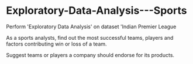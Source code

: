 # Exploratory-Data-Analysis---Sports

Perform 'Exploratory Data Analysis' on dataset 'Indian Premier League

As a sports analysts, find out the most successful teams, players and factors contributing win or loss of a team.

Suggest teams or players a company should endorse for its products.
